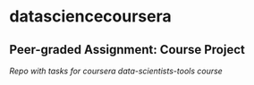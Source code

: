 # datasciencecoursera
## Peer-graded Assignment: Course Project
*Repo with tasks for coursera data-scientists-tools course*
